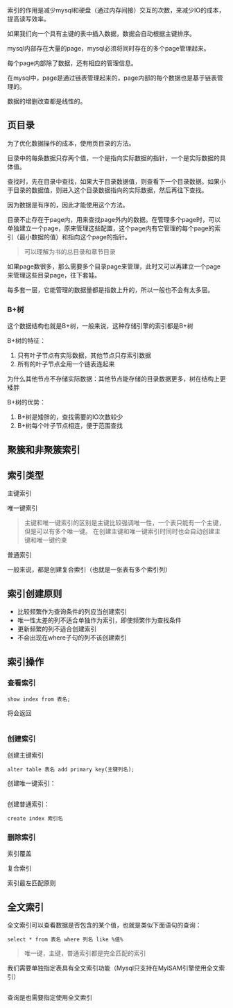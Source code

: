 索引的作用是减少mysql和硬盘（通过内存间接）交互的次数，来减少IO的成本，提高读写效率。

如果我们向一个具有主键的表中插入数据，数据会自动根据主键排序。

mysql内部存在大量的page，mysql必须将同时存在的多个page管理起来。

每个page内部除了数据，还有相应的管理信息。

在mysql中，page是通过链表管理起来的，page内部的每个数据也是基于链表管理的。

数据的增删改查都是线性的。

## 页目录
为了优化数据操作的成本，使用页目录的方法。

目录中的每条数据只存两个值，一个是指向实际数据的指针，一个是实际数据的具体值。

查找时，先在目录中查找，如果大于目录数据值，则查看下一个目录数据。如果小于目录的数据值，则进入这个目录数据指向的实际数据，然后再往下查找。

因为数据是有序的，因此才能使用这个方法。

目录不止存在于page内，用来查找page外内的数据。在管理多个page时，可以单独建立一个page，原来管理这些配置，这个page内有它管理的每个page的索引（最小数据的值）和指向这个page的指针。

> 可以理解为书的总目录和章节目录

如果page数很多，那么需要多个目录page来管理，此时又可以再建立一个page来管理这些目录page，往下套娃。

每多套一层，它能管理的数据量都是指数上升的，所以一般也不会有太多层。

### B+树
这个数据结构也就是B+树，一般来说，这种存储引擎的索引都是B+树

 B+树的特征：
1. 只有叶子节点有实际数据，其他节点只存索引数据
2. 所有的叶子节点全用一个链表连起来

为什么其他节点不存储实际数据：其他节点能存储的目录数据更多，树在结构上更矮胖

B+树的优势：
1. B+树是矮胖的，查找需要的IO次数较少
2. B+树每个叶子节点相连，便于范围查找

## 聚簇和非聚簇索引

## 索引类型
 主键索引

 唯一键索引


> 主键和唯一键索引的区别是主键比较强调唯一性，一个表只能有一个主键，但是可以有多个唯一键。
>  在创建主键和唯一键索引时同时也会自动创建主键和唯一键约束

 普通索引
 


一般来说，都是创建复合索引（也就是一张表有多个索引列）

## 索引创建原则

- 比较频繁作为查询条件的列应当创建索引
- 唯一性太差的列不适合单独作为索引，即使频繁作为查找条件
- 更新频繁的列不适合创建索引
- 不会出现在where子句的列不该创建索引
## 索引操作

### 查看索引

```mysql
show index from 表名;
```
将会返回
```shell

```
### 创建索引
创建主键索引
```mysql
alter table 表名 add primary key(主键列名);
```
创建唯一键索引：
```mysql

```
创建普通索引：
```mysql
create index 索引名 
```
### 删除索引


索引覆盖

复合索引

索引最左匹配原则

## 全文索引

全文索引可以查看数据是否包含的某个值，也就是类似下面语句的查询：
```mysql
select * from 表名 where 列名 like %值%
```
> 唯一键，主键，普通索引都是完全匹配的索引


我们需要单独指定表具有全文索引功能（Mysql只支持在MyISAM引擎使用全文索引）
```mysql

```
查询是也需要指定使用全文索引
```mysql

```